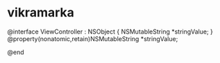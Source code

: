 vikramarka
==========
@interface ViewController : NSObject 
{
NSMutableString *stringValue;
}
@property(nonatomic,retain)NSMutableString *stringValue;

@end
